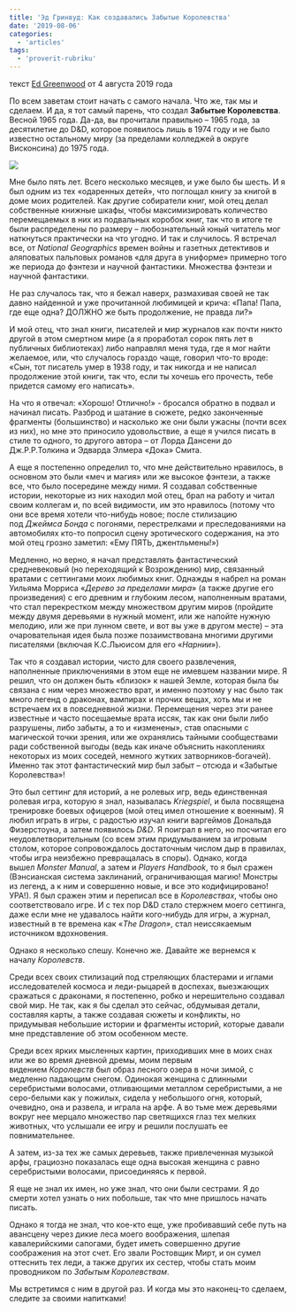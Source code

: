 ```yaml
---
title: 'Эд Гринвуд: Как создавались Забытые Королевства'
date: '2019-08-06'
categories:
  - 'articles'
tags:
  - 'proverit-rubriku'
---
```


текст [Ed Greenwood](https://vk.com/away.php?to=https%3A%2F%2Fwww.enworld.org%2Fforum%2Fmember.php%3F7010779-Ed-Greenwood&cc_key=) от 4 августа 2019 года

По всем заветам стоит начать с самого начала. Что же, так мы и сделаем. И да, я тот самый парень, что создал **Забытые Королевства**. Весной 1965 года. Да-да, вы прочитали правильно – 1965 года, за десятилетие до D&D, которое появилось лишь в 1974 году и не было известно остальному миру (за пределами колледжей в округе Висконсина) до 1975 года.

![](https://pp.userapi.com/c856028/v856028479/b4d24/OLZ_-alAD20.jpg)

Мне было пять лет. Всего несколько месяцев, и уже было бы шесть. И я был одним из тех «одаренных детей», что поглощал книгу за книгой в доме моих родителей. Как другие собиратели книг, мой отец делал собственные книжные шкафы, чтобы максимизировать количество перемещаемых в них из подвальных коробок книг, так что в итоге те были распределены по размеру – любознательный юный читатель мог наткнуться практически на что угодно. И так и случилось. Я встречал все, от *National Geographics* времен войны и газетных детективов и аляповатых пальповых романов «для друга в униформе» примерно того же периода до фэнтези и научной фантастики. Множества фэнтези и научной фантастики.

Не раз случалось так, что я бежал наверх, размахивая своей не так давно найденной и уже прочитанной любимицей и крича: «Папа! Папа, где еще одна? ДОЛЖНО же быть продолжение, не правда ли?»

И мой отец, что знал книги, писателей и мир журналов как почти никто другой в этом смертном мире (а я проработал сорок пять лет в публичных библиотеках) либо направлял меня туда, где я мог найти желаемое, или, что случалось гораздо чаще, говорил что-то вроде: «Сын, тот писатель умер в 1938 году, и так никогда и не написал продолжение этой книги, так что, если ты хочешь его прочесть, тебе придется самому его написать».

На что я отвечал: «Хорошо! Отлично!» - бросался обратно в подвал и начинал писать. Разброд и шатание в сюжете, редко законченные фрагменты (большинство) и насколько же они были ужасны (почти всех из них), но мне это приносило удовольствие, а еще я учился писать в стиле то одного, то другого автора – от Лорда Дансени до Дж.Р.Р.Толкина и Эдварда Элмера «Дока» Смита.

А еще я постепенно определил то, что мне действительно нравилось, в основном это были «меч и магия» или же высокое фэнтези, а также все, что было посередине между ними. Я создавал собственные истории, некоторые из них находил мой отец, брал на работу и читал своим коллегам и, по всей видимости, им это нравилось (потому что они все время хотели что-нибудь новое; после стилизацию под *Джеймса Бонда* с погонями, перестрелками и преследованиями на автомобилях кто-то попросил сцену эротического содержания, на это мой отец грозно заметил: «Ему ПЯТЬ, джентльмены!»)

Медленно, но верно, я начал представлять фантастический средневековый (но переходящий к Возрождению) мир, связанный вратами с сеттингами моих любимых книг. Однажды я набрел на роман Уильяма Морриса «_Дерево за пределами мира_» (а также другие его произведения) с его древним и глубоким лесом, наполненным вратами, что стал перекрестком между множеством другим миров (пройдите между двумя деревьями в нужный момент, или же напойте нужную мелодию, или же при лунном свете, и вот вы уже в другом месте) – эта очаровательная идея была позже позаимствована многими другими писателями (включая К.С.Льюисом для его «_Нарнии_»).

Так что я создавал истории, чисто для своего развлечения, наполненные приключениями в этом еще не имевшем названии мире. Я решил, что он должен быть «близок» к нашей Земле, которая была бы связана с ним через множество врат, и именно поэтому у нас было так много легенд о драконах, вампирах и прочих вещах, хоть мы и не встречаем их в повседневной жизни. Перемещения через эти ранее известные и часто посещаемые врата иссяк, так как они были либо разрушены, либо забыты, а то и «изменены», став опасными с магической точки зрения, или же охранялись тайными сообществами ради собственной выгоды (ведь как иначе объяснить накоплениях некоторых из моих соседей, немного жутких затворников-богачей). Именно так этот фантастический мир был забыт – отсюда и «Забытые Королевства»!

Это был сеттинг для историй, а не ролевых игр, ведь единственная ролевая игра, которую я знал, называлась *Kriegspiel*, и была посвящена тренировке боевых офицеров (мой отец имел отношение к военным). Я любил играть в игры, с радостью изучал книги варгеймов Дональда Физерстоуна, а затем появилось *D&D*. Я поиграл в него, но посчитал его неудовлетворительным (со всем этим придумыванием за игровым столом, которое сопровождалось достаточным числом дыр в правилах, чтобы игра неизбежно превращалась в споры). Однако, когда вышел *Monster Manual*, а затем и *Players Handbook*, то я был сражен (Вэнсианская система заклинаний, ограничивающая магию! Монстры из легенд, а к ним и совершенно новые, и все это кодифицировано! УРА!). Я был сражен этим и переписал все в *Королевствах*, чтобы оно соответствовало игре. И с тех пор D&D стало стержнем моего сеттинга, даже если мне не удавалось найти кого-нибудь для игры, а журнал, известный в те времена как «_The Dragon»_, стал неиссякаемым источником вдохновения.

Однако я несколько спешу. Конечно же. Давайте же вернемся к началу *Королевств*.

Среди всех своих стилизаций под стреляющих бластерами и иглами исследователей космоса и леди-рыцарей в доспехах, выезжающих сражаться с драконами, я постепенно, робко и нерешительно создавал свой мир. Не так, как я бы сделал это сейчас, обдумывая детали, составляя карты, а также создавая сюжеты и конфликты, но придумывая небольшие истории и фрагменты историй, которые давали мне представление об этом особенном месте.

Среди всех ярких мысленных картин, приходивших мне в моих снах или же во время дневной дремы, моим первым видением *Королевств* был образ лесного озера в ночи зимой, с медленно падающим снегом. Одинокая женщина с длинными серебристыми волосами, отливающими металлом серебристыми, а не серо-белыми как у пожилых, сидела у небольшого огня, который, очевидно, она и развела, и играла на арфе. А во тьме меж деревьями вокруг нее мерцало множество пар светящихся глаз тех мелких животных, что услышали ее игру и решили послушать ее повнимательнее.

А затем, из-за тех же самых деревьев, также привлеченная музыкой арфы, грациозно показалась еще одна высокая женщина с равно серебристыми волосами, присоединяясь к первой.

Я еще не знал их имен, но уже знал, что они были сестрами. Я до смерти хотел узнать о них побольше, так что мне пришлось начать писать.

Однако я тогда не знал, что кое-кто еще, уже пробивавший себе путь на авансцену через дикие леса моего воображения, шлепая кавалерийскими сапогами, будет иметь совершенно другие соображения на этот счет. Его звали Ростовщик Мирт, и он сумел оттеснить тех леди, а также других их сестер, чтобы стать моим проводником по *Забытым Королевствам*.

Мы встретимся с ним в другой раз. И когда мы это наконец-то сделаем, следите за своими напитками!
